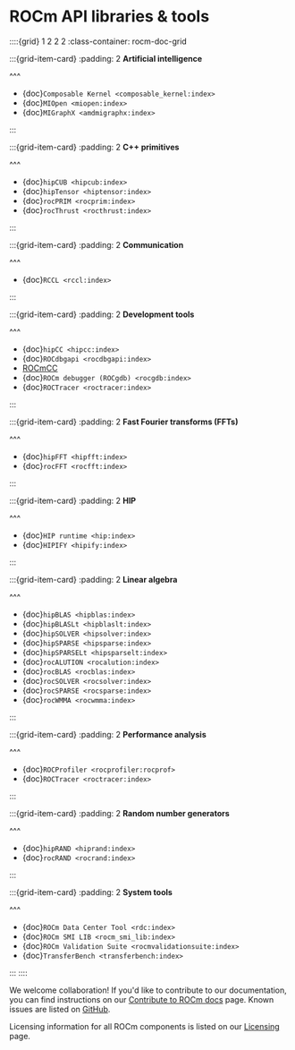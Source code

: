 <head>
  <meta charset="UTF-8">
  <meta name="description" content="ROCm API libraries & tools">
  <meta name="keywords" content="ROCm, API, libraries, tools, artificial intelligence, development,
  Communications, C++ primitives, Fast Fourier transforms, FFTs, random number generators, linear
  algebra">
</head>

# ROCm API libraries & tools

::::{grid} 1 2 2 2
:class-container: rocm-doc-grid

:::{grid-item-card}
:padding: 2
**Artificial intelligence**

^^^

* {doc}`Composable Kernel <composable_kernel:index>`
* {doc}`MIOpen <miopen:index>`
* {doc}`MIGraphX <amdmigraphx:index>`

:::

:::{grid-item-card}
:padding: 2
**C++ primitives**

^^^

* {doc}`hipCUB <hipcub:index>`
* {doc}`hipTensor <hiptensor:index>`
* {doc}`rocPRIM <rocprim:index>`
* {doc}`rocThrust <rocthrust:index>`

:::

:::{grid-item-card}
:padding: 2
**Communication**

^^^

* {doc}`RCCL <rccl:index>`

:::

:::{grid-item-card}
:padding: 2
**Development tools**

^^^

* {doc}`hipCC <hipcc:index>`
* {doc}`ROCdbgapi <rocdbgapi:index>`
* [ROCmCC](./rocmcc.md)
* {doc}`ROCm debugger (ROCgdb) <rocgdb:index>`
* {doc}`ROCTracer <roctracer:index>`

:::

:::{grid-item-card}
:padding: 2
**Fast Fourier transforms (FFTs)**

^^^

* {doc}`hipFFT <hipfft:index>`
* {doc}`rocFFT <rocfft:index>`

:::

:::{grid-item-card}
:padding: 2
**HIP**

^^^

* {doc}`HIP runtime <hip:index>`
* {doc}`HIPIFY <hipify:index>`

:::

:::{grid-item-card}
:padding: 2
**Linear algebra**

^^^

* {doc}`hipBLAS <hipblas:index>`
* {doc}`hipBLASLt <hipblaslt:index>`
* {doc}`hipSOLVER <hipsolver:index>`
* {doc}`hipSPARSE <hipsparse:index>`
* {doc}`hipSPARSELt <hipsparselt:index>`
* {doc}`rocALUTION <rocalution:index>`
* {doc}`rocBLAS <rocblas:index>`
* {doc}`rocSOLVER <rocsolver:index>`
* {doc}`rocSPARSE <rocsparse:index>`
* {doc}`rocWMMA <rocwmma:index>`

:::

:::{grid-item-card}
:padding: 2
**Performance analysis**

^^^

* {doc}`ROCProfiler <rocprofiler:rocprof>`
* {doc}`ROCTracer <roctracer:index>`

:::

:::{grid-item-card}
:padding: 2
**Random number generators**

^^^

* {doc}`hipRAND <hiprand:index>`
* {doc}`rocRAND <rocrand:index>`

:::

:::{grid-item-card}
:padding: 2
**System tools**

^^^

* {doc}`ROCm Data Center Tool <rdc:index>`
* {doc}`ROCm SMI LIB <rocm_smi_lib:index>`
* {doc}`ROCm Validation Suite <rocmvalidationsuite:index>`
* {doc}`TransferBench <transferbench:index>`

:::
::::

We welcome collaboration! If you'd like to contribute to our documentation, you can find instructions
on our [Contribute to ROCm docs](../contribute/index.md) page. Known issues are listed on
[GitHub](https://github.com/RadeonOpenCompute/ROCm/labels/Verified%20Issue).

Licensing information for all ROCm components is listed on our [Licensing](../about/license.md) page.

